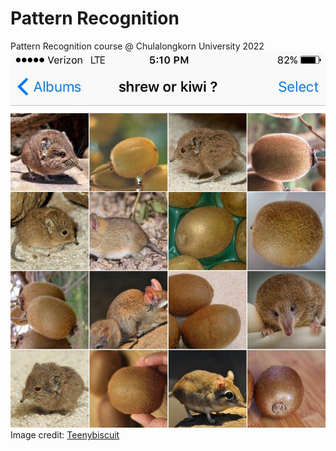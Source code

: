 # Pattern Recognition
Pattern Recognition course @ Chulalongkorn University 2022
![Image of 2022 meme](meme.jpg)
Image credit: [Teenybiscuit](https://twitter.com/teenybiscuit/status/674758473154879488)
